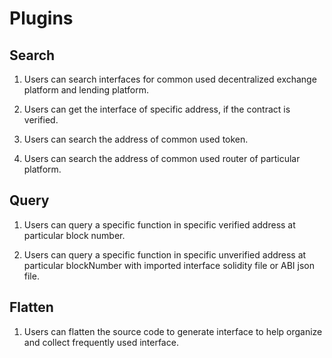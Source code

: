 # Plugins

## Search

1. Users can search interfaces for common used decentralized exchange platform and lending platform.
2. Users can get the interface of specific address, if the contract is verified.

3. Users can search the address of common used token.
4. Users can search the address of common used router of particular platform.

## Query

1. Users can query a specific function in specific verified address at particular block number.

2. Users can query a specific function in specific unverified address at particular blockNumber with imported interface solidity file or ABI json file.

## Flatten

1. Users can flatten the source code to generate interface to help organize and collect frequently used interface.



